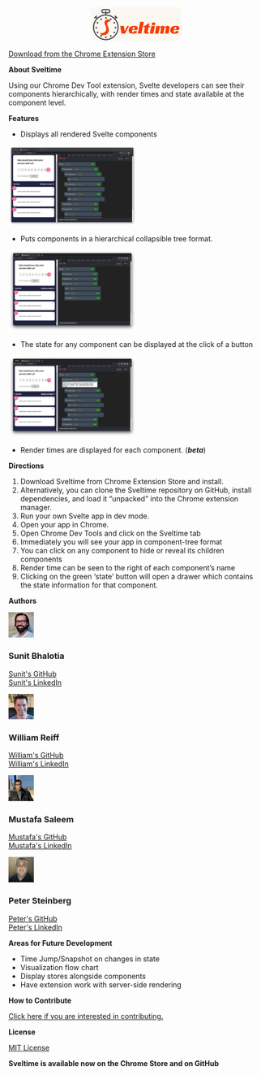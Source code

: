 <p align="center">
<img src="./src/assets/full_logo_cropped.png"/>
</p>



[Download from the Chrome Extension Store](https://chrome.google.com/webstore/detail/sveltime/ohihipnjpfmcgkdfgaibblakcaebhjhk?hl=en)


**About Sveltime**


Using our Chrome Dev Tool extension, Svelte developers can see their components hierarchically, with render times and state available at the component level.

**Features**



* Displays all rendered Svelte components

    
<img src="./readme_images/basicTree.png" style="width:50%;height:auto;"/>


* Puts components in a hierarchical collapsible tree format.

<img src="./readme_images/collapsedTree.png" style="width:50%;height:auto;"/>


* The state for any component can be displayed at the click of a button

<img src="./readme_images/showState.png" style="width:50%;height:auto;"/>


* Render times are displayed for each component. (**_beta_**)

**Directions**



1. Download Sveltime from Chrome Extension Store and install.
2. Alternatively, you can clone the Sveltime repository on GitHub, install dependencies, and load it “unpacked” into the Chrome extension manager.
3. Run your own Svelte app in dev mode.
4. Open your app in Chrome.
5. Open Chrome Dev Tools and click on the Sveltime tab
6. Immediately you will see your app in component-tree format
7. You can click on any component to hide or reveal its children components
8. Render time can be seen to the right of each component’s name
9. Clicking on the green ‘state’ button will open a drawer which contains the state information for that component. 

**Authors**

<img src="./readme_images/sunit.jpg" style="width:10%;height:auto;"/><br/>
### Sunit Bhalotia <br/>
<a href="https://github.com/usr193">Sunit's GitHub</a><br/>
<a href="https://www.linkedin.com/in/sunitb/">Sunit's LinkedIn</a>



<img src="./readme_images/william.jpg" style="width:10%;height:auto;"/><br/>
### William Reiff <br/>
<a href="https://github.com/wrreiff">William's GitHub</a><br/>
<a href="https://www.linkedin.com/in/williamreiff">William's LinkedIn</a>



<img src="./readme_images/mustafa.jpg" style="width:10%;height:auto;"/><br/>
### Mustafa Saleem <br/>
<a href="https://github.com/Mas-150">Mustafa's GitHub</a><br/>
<a href="https://www.linkedin.com/in/mas150/">Mustafa's LinkedIn</a>



<img src="./readme_images/peter.png" style="width:10%;height:auto;"/><br/>
### Peter Steinberg <br/>
<a href="https://github.com/bklynpeter">Peter's GitHub</a><br/>
<a href="https://www.linkedin.com/in/bklynpeter/">Peter's LinkedIn</a>



**Areas for Future Development**


* Time Jump/Snapshot on changes in state
* Visualization flow chart
* Display stores alongside components
* Have extension work with server-side rendering

**How to Contribute**

[Click here if you are interested in contributing.](https://github.com/oslabs-beta/Sveltime/blob/main/Contribute.md)

**License**

[MIT License](https://github.com/oslabs-beta/Sveltime/blob/main/LICENSE)

**Sveltime is available now on the Chrome Store and on GitHub**
